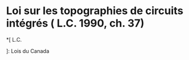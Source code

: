 #  Loi sur les topographies de circuits intégrés (  L.C.  1990, ch. 37)

  *[
 L.C.

]: Lois du Canada

